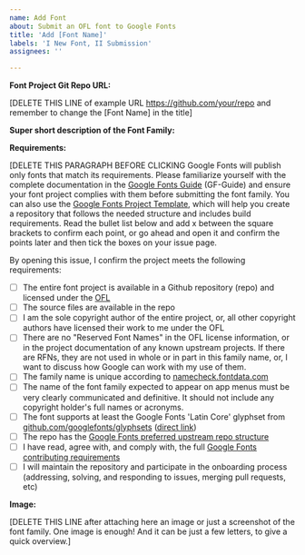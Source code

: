 ```yaml
---
name: Add Font
about: Submit an OFL font to Google Fonts
title: 'Add [Font Name]'
labels: 'I New Font, II Submission'
assignees: ''

---
```


**Font Project Git Repo URL:**

[DELETE THIS LINE of example URL https://github.com/your/repo and remember to change the [Font Name] in the title]

**Super short description of the Font Family:**



**Requirements:**

[DELETE THIS PARAGRAPH BEFORE CLICKING Google Fonts will publish only fonts that match its requirements. Please familiarize yourself with the complete documentation in the [Google Fonts Guide](https://googlefonts.github.io/gf-guide/) (GF-Guide) and ensure your font project complies with them before submitting the font family. You can also use the [Google Fonts Project Template](https://github.com/googlefonts/googlefonts-project-template), which will help you create a repository that follows the needed structure and includes build requirements. Read the bullet list below and add x between the square brackets to confirm each point, or go ahead and open it and confirm the points later and then tick the boxes on your issue page.

By opening this issue, I confirm the project meets the following requirements:

- [ ] The entire font project is available in a Github repository (repo) and licensed under the [OFL](https://openfontlicense.org/open-font-license-official-text/)
- [ ] The source files are available in the repo
- [ ] I am the sole copyright author of the entire project, or, all other copyright authors have licensed their work to me under the OFL
- [ ] There are no "Reserved Font Names" in the OFL license information, or in the project documentation of any known upstream projects. If there are RFNs, they are not used in whole or in part in this family name, or, I want to discuss how Google can work with my use of them.
- [ ] The family name is unique according to [namecheck.fontdata.com](https://namecheck.fontdata.com/)
- [ ] The name of the font family expected to appear on app menus must be very clearly communicated and definitive. It should not include any copyright holder's full names or acronyms.
- [ ] The font supports at least the Google Fonts 'Latin Core' glyphset from [github.com/googlefonts/glyphsets](https://github.com/googlefonts/glyphsets) ([direct link](https://github.com/googlefonts/glyphsets/blob/main/data/results/txt/nice-names/GF_Latin_Core.txt))
- [ ] The repo has the [Google Fonts preferred upstream repo structure](https://googlefonts.github.io/gf-guide/upstream.html)
- [ ] I have read, agree with, and comply with, the full [Google Fonts contributing requirements](https://googlefonts.github.io/gf-guide/index#pre-production-getting-your-fonts-ready-for-gf)
- [ ] I will maintain the repository and participate in the onboarding process (addressing, solving, and responding to issues, merging pull requests, etc)

**Image:**

[DELETE THIS LINE after attaching here an image or just a screenshot of the font family. One image is enough! And it can be just a few letters, to give a quick overview.]
